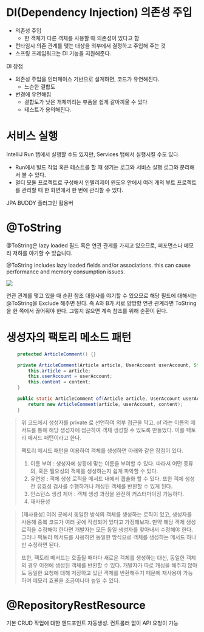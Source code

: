 # DI(Dependency Injection) 의존성 주입

- 의존성 주입 
	- 한 객체가 다른 객체를 사용할 때 의존성이 있다고 함
- 런타임시 의존 관계를 맺는 대상을 외부에서 결정하고 주입해 주는 것
- 스프링 프레임워크는 DI 기능을 지원해준다. 

DI 장점
- 의존성 주입을 인터페이스 기반으로 설계하면, 코드가 유연해진다. 
	- 느슨한 결합도
- 변경에 유연해짐
	- 결합도가 낮은 개체끼리는 부품을 쉽게 갈아끼울 수 있다
	- 테스트가 용의해진다. 



# 서비스 실행 

IntelliJ Run 탭에서 실행할 수도 있지만, Services 탭에서 실행시킬 수도 있다.

- Run에서 빌드 작업 혹은 테스트를 할 때 생기는 로그와 서비스 실행 로그와 분리해서 볼 수 있다. 
- 멀티 모듈 프로젝트로 구성해서 인텔리제이 윈도우 안에서 여러 개의 부트 프로젝트를 관리할 때 한 화면에서 한 번에 관리할 수 있다. 


JPA BUDDY  플러그인 활용버 




# @ToString

@ToString은 lazy loaded 필드 혹은 연관 관게를 가지고 있으므로, 퍼포먼스나 메모리 저하를 야기할 수 있습니다. 

@ToString includes lazy loaded fields and/or associations. this can cause performance and memory consumption issues.

![](https://i.imgur.com/E04Z2lV.png)

연관 관계를 맺고 있을 때 순환 참조 대참사를 야기할 수 있으므로 해당 필드에 대해서는 @ToString을 Exclude 해주면 된다. 
즉 A와 B가 서로 양방향 연관 관계라면 ToString 을 한 쪽에서 끊어줘야 한다. 그렇지 않으면 계속 참조를 위해 순환이 된다. 






# 생성자의 팩토리 메소드 패턴 

```java
    protected ArticleComment() {}

    private ArticleComment(Article article, UserAccount userAccount, String content) {
        this.article = article;
        this.userAccount = userAccount;
        this.content = content;
    }

    public static ArticleComment of(Article article, UserAccount userAccount, String content) {
        return new ArticleComment(article, userAccount, content);
    }
```

> 위 코드에서 생성자를 private 로 선언하여 외부 접근을 막고, of 라는 이름의 메서드를 통해 해당 생성자에 접근하여 객체 생성할 수 있도록 만들었다. 이를 팩토리 메서드 패턴이라고 한다. 
>
>팩토리 메서드 패턴을 이용하여 객체를 생성하면 아래와 같은 장점이 있다.
>1. 이름 부여 : 생성자에 상황에 맞는 이름을 부여할 수 있다. 따라서 어떤 종류의, 혹은 필요성의 객체를 생성하는지 쉽게 파악할 수 있다. 
>2. 유연성 : 객체 생성 로직을 메서드 내에서 캡슐화 할 수 있다. 또한 객체 생성 전 유효성 검사를 수행하거나 캐싱된 객체를 반환할 수 있게 된다. 
>3. 인스턴스 생성 제어 : 객체 생성 과정을 완전히 커스터마이징 가능하다. 
>4. 재사용성 

> [재사용성]
>  여러 곳에서 동일한 방식의 객체를 생성하는 로직이 있고, 생성자를 사용해 중복 코드가 여러 곳에 작성되어 있다고 가정해보자. 만약 해당 객체 생성 로직을 수정해야 한다면 개발자는 모든 동일 생성자를 찾아내서 수정해야 한다. 그러나 팩토리 메서드를 사용하면 동일한 방식으로 객체를 생성하는 메서드 하나만 수정하면 된다.
>  
>  또한, 팩토리 메서드는 호출될 때마다 새로운 객체를 생성하는 대신, 동일한 객체의 경우 이전에 생성된 객체를 반환할 수 있다. 개발자가 따로 캐싱을 해주지 않아도 동일한 요청에 대해 저장하고 있던 객체를 반환해주기 때문에 재사용이 가능하며 메모리 효율을 조금이나마 높일 수 있다. 


# @RepositoryRestResource

기본 CRUD 작업에 대한 엔드포인트 자동생성. 컨트롤러 없이 API 요청이 가능 

